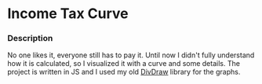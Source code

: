 # Income Tax Curve

### Description
No one likes it, everyone still has to pay it. 
Until now I didn't fully understand how it is calculated, so I visualized it with a curve and some details.
The project is written in JS and I used my old [DivDraw](https://github.com/MatteoKoch/DivDraw) library for the graphs.